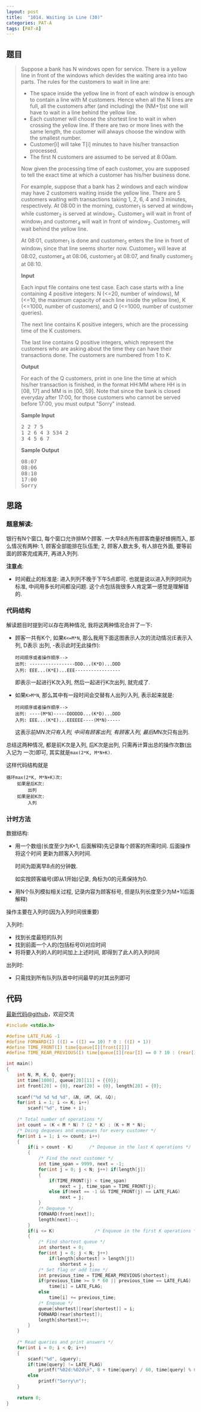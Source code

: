 ```yaml
---
layout: post
title:  "1014. Waiting in Line (30)"
categories: PAT-A
tags: [PAT-A]
---
```


## 题目

> <div id="problemContent">
> <p>Suppose a bank has N windows open for service.  There is a yellow line in front of the windows which devides the waiting area into two parts.  The rules for the customers to wait in line are: </p>
> <ul>
> <li>The space inside the yellow line in front of each window is enough to contain a line with M customers.  Hence when all the N lines are full, all the customers after (and including) the (NM+1)st one will have to wait in a line behind the yellow line.
> <li>Each customer will choose the shortest line to wait in when crossing the yellow line.  If there are two or more lines with the same length, the customer will always choose the window with the smallest number.
> <li>Customer[i] will take T[i] minutes to have his/her transaction processed.
> <li>The first N customers are assumed to be served at 8:00am. 
> </li></li></li></li></ul>
> <p>Now given the processing time of each customer, you are supposed to tell the exact time at which a customer has his/her business done.</p>
> <p>For example, suppose that a bank has 2 windows and each window may have 2 customers waiting inside the yellow line.  There are 5 customers waiting with transactions taking 1, 2, 6, 4 and 3 minutes, respectively.  At 08:00 in the morning, customer<sub>1</sub> is served at window<sub>1</sub> while customer<sub>2</sub> is served at window<sub>2</sub>.  Customer<sub>3</sub> will wait in front of window<sub>1</sub> and customer<sub>4</sub> will wait in front of window<sub>2</sub>.  Customer<sub>5</sub> will wait behind the yellow line.</p>
> <p>At 08:01, customer<sub>1</sub> is done and customer<sub>5</sub> enters the line in front of window<sub>1</sub> since that line seems shorter now.  Customer<sub>2</sub> will leave at 08:02, customer<sub>4</sub> at 08:06, customer<sub>3</sub> at 08:07, and finally customer<sub>5</sub> at 08:10.</p>
> <p><b>Input</b></p>
> <p>Each input file contains one test case.  Each case starts with a line containing 4 positive integers: N (&lt;=20, number of windows), M (&lt;=10, the maximum capacity of each line inside the yellow line), K (&lt;=1000, number of customers), and Q (&lt;=1000, number of customer queries).</p>
> <p>The next line contains K positive integers, which are the processing time of the K customers.</p>
> <p>The last line contains Q positive integers, which represent the customers who are asking about the time they can have their transactions done.  The customers are numbered from 1 to K.</p>
> <p><b>Output</b></p>
> <p>For each of the Q customers, print in one line the time at which his/her transaction is finished, in the format HH:MM where HH is in [08, 17] and MM is in [00, 59].  Note that since the bank is closed everyday after 17:00, for those customers who cannot be served before 17:00, you must output "Sorry" instead.</p>
> <b>Sample Input</b><pre>
> 2 2 7 5
> 1 2 6 4 3 534 2
> 3 4 5 6 7
> </pre>
> <b>Sample Output</b><pre>
> 08:07
> 08:06
> 08:10
> 17:00
> Sorry
> </pre>
> </div>

## 思路


### 题意解读:

银行有N个窗口, 每个窗口允许排M个顾客. 一大早8点所有顾客商量好蜂拥而入,
那么情况有两种: 1, 顾客全部能排在队伍里; 2, 顾客人数太多, 有人排在外面,
要等前面的顾客完成离开, 再进入列列.

**注意点**:

- 时间截止的标准是: 进入列列不晚于下午5点即可. 也就是说以进入列列时间为标准,
  中间用多长时间都没问题. 这个点包括我很多人肯定第一感觉是理解错的.

### 代码结构

解读题目时提到可以存在两种情况, 我将这两种情况合并了一下:

- 顾客一共有K个, 如果`K<=M*N`, 那么我用下面这图表示人次的流动情况(E表示入列, D表示
出列, -表示此时无此操作):

  ```
  时间顺序或者操作顺序-->
  出列: -----------------DDD...(K*D)...DDD
  入列: EEE...(K*E)...EEE-----------------
  ```

  即表示一起进行K次入列, 然后一起进行K次出列, 就完成了.

- 如果`K>M*N`, 那么其中有一段时间会交替有人出列/入列, 表示起来就是:

  ```
  时间顺序或者操作顺序-->
  出列: ----(M*N)-----DDDDDD...(K*D)...DDD
  入列: EEE...(K*E)...EEEEEE----(M*N)-----
  ```

  这表示前M*N次只有入列, 中间有顾客出列, 有顾客入列, 最后M*N次只有出列.

总结这两种情况, 都是前K次是入列, 后K次是出列, 只需再计算出总的操作次数(出入记为
一次)即可, 其实就是`max(2*K, M*N+K)`.

这样代码结构就是

```
循环max(2*K, M*N+K)次:
    如果是后K次:
        出列
    如果是前K次:
        入列
```

### 计时方法

数据结构:

- 用一个数组(长度至少为K+1, 后面解释)先记录每个顾客的所需时间. 后面操作将这个时间
  更新为顾客入列时间.

  时间为距离早8点的分钟数.

  如实按顾客编号(即从1开始)记录, 角标为0的元素保持为0.

- 用N个队列模拟相关过程, 记录内容为顾客标号, 但是队列长度至少为M+1(后面解释)

操作主要在入列时(因为入列时间很重要)

入列时:

- 找到长度最短的队列
- 找到前面一个人的(包括标号0)对应时间
- 将将要入列的人的时间加上上述时间, 即得到了此人的入列时间

出列时:

- 只需找到所有队列队首中时间最早的对其出列即可

## 代码

[最新代码@github](https://github.com/OliverLew/PAT/blob/master/PATAdvanced/1014.c)，欢迎交流
```c
#include <stdio.h>

#define LATE_FLAG -1
#define FORWARD(I) ((I) = ((I) == 10) ? 0 : ((I) + 1))
#define TIME_FRONT(I) time[queue[I][front[I]]]
#define TIME_REAR_PREVIOUS(I) time[queue[I][rear[I] == 0 ? 10 : (rear[I] - 1)]]

int main()
{
    int N, M, K, Q, query;
    int time[1000], queue[20][11] = {{0}};
    int front[20] = {0}, rear[20] = {0}, length[20] = {0};
    
    scanf("%d %d %d %d", &N, &M, &K, &Q);
    for(int i = 1; i <= K; i++)
        scanf("%d", time + i);
    
    /* Total number of operations */
    int count = (K < M * N) ? (2 * K) : (K + M * N);
    /* Doing dequeues and enqueues for every customer */
    for(int i = 1; i <= count; i++)
    {
        if(i > count - K)      /* Dequeue in the last K operations */
        {
            /* Find the next customer */
            int time_span = 9999, next = -1;
            for(int j = 0; j < N; j++) if(length[j])
            {
                if(TIME_FRONT(j) < time_span)
                    next = j, time_span = TIME_FRONT(j);
                else if(next == -1 && TIME_FRONT(j) == LATE_FLAG)
                    next = j;
            }
            /* Dequeue */
            FORWARD(front[next]);
            length[next]--;
        }
        if(i <= K)               /* Enqueue in the first K operations */
        {
            /* Find shortest queue */
            int shortest = 0;
            for(int j = 0; j < N; j++)
                if(length[shortest] > length[j])
                    shortest = j;
            /* Set flag or add time */
            int previous_time = TIME_REAR_PREVIOUS(shortest);
            if(previous_time >= 9 * 60 || previous_time == LATE_FLAG)
                time[i] = LATE_FLAG;
            else
                time[i] += previous_time;
            /* Enqueue */
            queue[shortest][rear[shortest]] = i;
            FORWARD(rear[shortest]);
            length[shortest]++;
        }
    }
    
    /* Read queries and print answers */
    for(int i = 0; i < Q; i++)
    {
        scanf("%d", &query);
        if(time[query] != LATE_FLAG)
            printf("%02d:%02d\n", 8 + time[query] / 60, time[query] % 60);
        else
            printf("Sorry\n");
    }
    
    return 0;
}

```